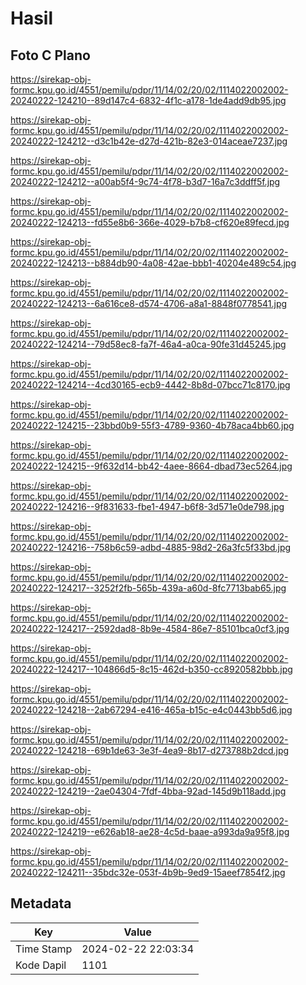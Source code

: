 # Hasil

## Foto C Plano

https://sirekap-obj-formc.kpu.go.id/4551/pemilu/pdpr/11/14/02/20/02/1114022002002-20240222-124210--89d147c4-6832-4f1c-a178-1de4add9db95.jpg

https://sirekap-obj-formc.kpu.go.id/4551/pemilu/pdpr/11/14/02/20/02/1114022002002-20240222-124212--d3c1b42e-d27d-421b-82e3-014aceae7237.jpg

https://sirekap-obj-formc.kpu.go.id/4551/pemilu/pdpr/11/14/02/20/02/1114022002002-20240222-124212--a00ab5f4-9c74-4f78-b3d7-16a7c3ddff5f.jpg

https://sirekap-obj-formc.kpu.go.id/4551/pemilu/pdpr/11/14/02/20/02/1114022002002-20240222-124213--fd55e8b6-366e-4029-b7b8-cf620e89fecd.jpg

https://sirekap-obj-formc.kpu.go.id/4551/pemilu/pdpr/11/14/02/20/02/1114022002002-20240222-124213--b884db90-4a08-42ae-bbb1-40204e489c54.jpg

https://sirekap-obj-formc.kpu.go.id/4551/pemilu/pdpr/11/14/02/20/02/1114022002002-20240222-124213--6a616ce8-d574-4706-a8a1-8848f0778541.jpg

https://sirekap-obj-formc.kpu.go.id/4551/pemilu/pdpr/11/14/02/20/02/1114022002002-20240222-124214--79d58ec8-fa7f-46a4-a0ca-90fe31d45245.jpg

https://sirekap-obj-formc.kpu.go.id/4551/pemilu/pdpr/11/14/02/20/02/1114022002002-20240222-124214--4cd30165-ecb9-4442-8b8d-07bcc71c8170.jpg

https://sirekap-obj-formc.kpu.go.id/4551/pemilu/pdpr/11/14/02/20/02/1114022002002-20240222-124215--23bbd0b9-55f3-4789-9360-4b78aca4bb60.jpg

https://sirekap-obj-formc.kpu.go.id/4551/pemilu/pdpr/11/14/02/20/02/1114022002002-20240222-124215--9f632d14-bb42-4aee-8664-dbad73ec5264.jpg

https://sirekap-obj-formc.kpu.go.id/4551/pemilu/pdpr/11/14/02/20/02/1114022002002-20240222-124216--9f831633-fbe1-4947-b6f8-3d571e0de798.jpg

https://sirekap-obj-formc.kpu.go.id/4551/pemilu/pdpr/11/14/02/20/02/1114022002002-20240222-124216--758b6c59-adbd-4885-98d2-26a3fc5f33bd.jpg

https://sirekap-obj-formc.kpu.go.id/4551/pemilu/pdpr/11/14/02/20/02/1114022002002-20240222-124217--3252f2fb-565b-439a-a60d-8fc7713bab65.jpg

https://sirekap-obj-formc.kpu.go.id/4551/pemilu/pdpr/11/14/02/20/02/1114022002002-20240222-124217--2592dad8-8b9e-4584-86e7-85101bca0cf3.jpg

https://sirekap-obj-formc.kpu.go.id/4551/pemilu/pdpr/11/14/02/20/02/1114022002002-20240222-124217--104866d5-8c15-462d-b350-cc8920582bbb.jpg

https://sirekap-obj-formc.kpu.go.id/4551/pemilu/pdpr/11/14/02/20/02/1114022002002-20240222-124218--2ab67294-e416-465a-b15c-e4c0443bb5d6.jpg

https://sirekap-obj-formc.kpu.go.id/4551/pemilu/pdpr/11/14/02/20/02/1114022002002-20240222-124218--69b1de63-3e3f-4ea9-8b17-d273788b2dcd.jpg

https://sirekap-obj-formc.kpu.go.id/4551/pemilu/pdpr/11/14/02/20/02/1114022002002-20240222-124219--2ae04304-7fdf-4bba-92ad-145d9b118add.jpg

https://sirekap-obj-formc.kpu.go.id/4551/pemilu/pdpr/11/14/02/20/02/1114022002002-20240222-124219--e626ab18-ae28-4c5d-baae-a993da9a95f8.jpg

https://sirekap-obj-formc.kpu.go.id/4551/pemilu/pdpr/11/14/02/20/02/1114022002002-20240222-124211--35bdc32e-053f-4b9b-9ed9-15aeef7854f2.jpg


## Metadata

| Key        | Value               |
| ---------- | ------------------- |
| Time Stamp | 2024-02-22 22:03:34 |
| Kode Dapil | 1101                |



